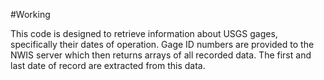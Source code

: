 #Working

This code is designed to retrieve information about USGS gages, specifically their dates of operation. Gage ID numbers are provided to the NWIS server which 
then returns arrays of all recorded data. The first and last date of record are extracted from this data.

